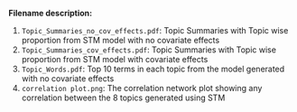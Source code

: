 **Filename description:**

1. `Topic_Summaries_no_cov_effects.pdf`: Topic Summaries with Topic wise proportion from STM model with no covariate effects
2. `Topic_Summaries_cov_effects.pdf`: Topic Summaries with Topic wise proportion from STM model with covariate effects
3. `Topic_Words.pdf`: Top 10 terms in each topic from the model generated with no covariate effects
4. `correlation plot.png`: The correlation network plot showing any correlation between the 8 topics generated using STM

